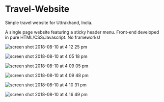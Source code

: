 # Travel-Website
Simple travel website for Uttrakhand, India.

A single page website featuring a sticky header menu.
Front-end developed in pure HTML/CSS/Javascript. No frameworks!










![screen shot 2018-08-10 at 4 12 25 pm](https://user-images.githubusercontent.com/39009985/43979290-3bba5b60-9cb8-11e8-815f-cb232ded5e5f.png)


![screen shot 2018-08-10 at 4 05 18 pm](https://user-images.githubusercontent.com/39009985/43979286-3b7e719a-9cb8-11e8-9230-1add6c2e54ab.png)


![screen shot 2018-08-10 at 4 09 05 pm](https://user-images.githubusercontent.com/39009985/43979287-3b8e07c2-9cb8-11e8-964a-e98972199cea.png)


![screen shot 2018-08-10 at 4 09 48 pm](https://user-images.githubusercontent.com/39009985/43979288-3b9a7ade-9cb8-11e8-9e09-be42c47e5bcc.png)


![screen shot 2018-08-10 at 4 10 31 pm](https://user-images.githubusercontent.com/39009985/43979289-3ba94a50-9cb8-11e8-8fa2-dd2227a9b7c4.png)


![screen shot 2018-08-10 at 4 16 49 pm](https://user-images.githubusercontent.com/39009985/43979459-d5f2b664-9cb8-11e8-9026-a70d0f2aa2f5.png)

